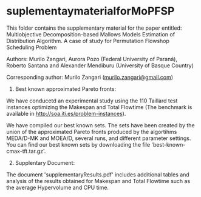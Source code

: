 # suplementaymaterialforMoPFSP
This folder contains the supplementary material for the paper entitled: Multiobjective Decomposition-based Mallows Models Estimation of Distribution Algorithm. A case of study for Permutation Flowshop Scheduling Problem

Authors: Murilo Zangari, Aurora Pozo (Federal University of Paraná), Roberto Santana and Alexander Mendiburu (University of Basque Country)

Corresponding author: Murilo Zangari (murilo.zangari@gmail.com)

1) Best known approximated Pareto fronts:

We have conducetd an experimental study using the 110 Taillard test instances optimizing the Makespan and Total Flowtime (The benchmark is available in http://soa.iti.es/problem-instances). 

We have compiled our best known sets. The sets have been created by the union of the approximated Pareto fronts produced by the algortihms MEDA/D-MK and MOEA/D, several runs, and different parameter settings. You can find our best known sets by downloading the file 'best-known-cmax-tft.tar.gz'.

2) Supplentary Document:

The document 'supplementaryResults.pdf' includes additional tables and analysis of the results obtained for Makespan and Total Flowtime such as the average Hypervolume and CPU time.
